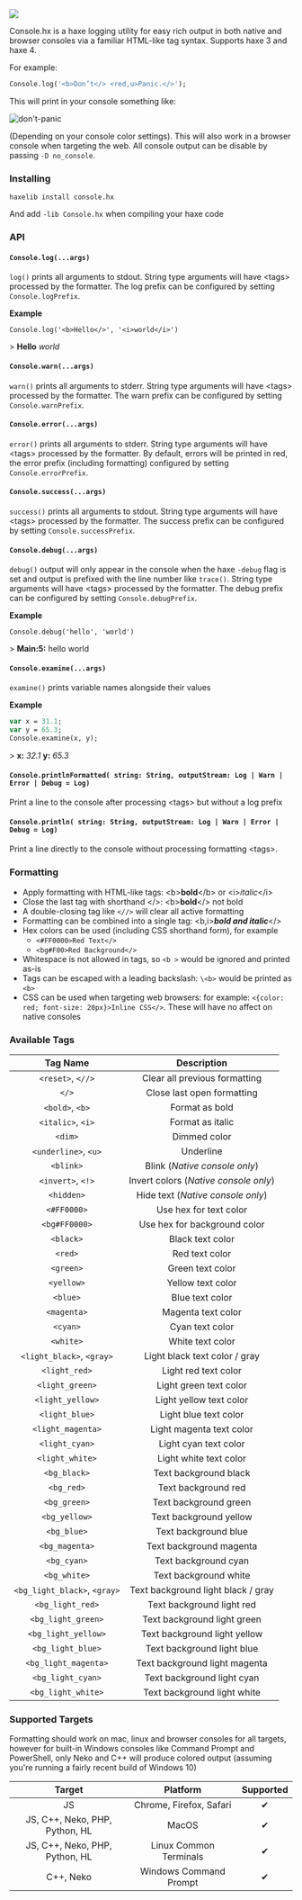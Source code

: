 <img src="https://user-images.githubusercontent.com/3742992/62642502-c58ce680-b93d-11e9-9f2a-47694086408e.png">

Console.hx is a haxe logging utility for easy rich output in both native and browser consoles via a familiar HTML-like tag syntax. Supports haxe 3 and haxe 4.

For example:

```haxe
Console.log('<b>Don’t</> <red,u>Panic.</>');
```

This will print in your console something like:

![don't-panic](https://user-images.githubusercontent.com/3742992/62642491-c160c900-b93d-11e9-94ef-a41358e0cf8c.png)

(Depending on your console color settings). This will also work in a browser console when targeting the web. All console output can be disable by passing `-D no_console`.

### Installing

`haxelib install console.hx`

And add
`-lib Console.hx` when compiling your haxe code

### API

#### `Console.log(...args)`

`log()` prints all arguments to stdout. String type arguments will have \<tags> processed by the formatter. The log prefix can be configured by setting `Console.logPrefix`.

**Example**

`Console.log('<b>Hello</>', '<i>world</i>')`

\> **Hello** *world*

#### `Console.warn(...args)`

`warn()` prints all arguments to stderr. String type arguments will have \<tags> processed by the formatter. The warn prefix can be configured by setting `Console.warnPrefix`.

#### `Console.error(...args)`

`error()` prints all arguments to stderr. String type arguments will have \<tags> processed by the formatter. By default, errors will be printed in red, the error prefix (including formatting) configured by setting `Console.errorPrefix`.

#### `Console.success(...args)`

`success()` prints all arguments to stdout. String type arguments will have \<tags> processed by the formatter. The success prefix can be configured by setting `Console.successPrefix`.

#### `Console.debug(...args)`

`debug()` output will only appear in the console when the haxe `-debug` flag is set and output is prefixed with the line number like `trace()`. String type arguments will have \<tags> processed by the formatter. The debug prefix can be configured by setting `Console.debugPrefix`.

**Example**

`Console.debug('hello', 'world')`

\> **Main:5:** hello world

#### `Console.examine(...args)`

`examine()` prints variable names alongside their values

**Example**

```haxe
var x = 31.1;
var y = 65.3;
Console.examine(x, y);
```

\> **x:** *32.1* **y:** *65.3*

#### `Console.printlnFormatted( string: String, outputStream: Log | Warn | Error | Debug = Log)`

Print a line to the console after processing \<tags> but without a log prefix

#### `Console.println( string: String, outputStream: Log | Warn | Error | Debug = Log)`

Print a line directly to the console without processing formatting \<tags>.

### Formatting

- Apply formatting with HTML-like tags: \<b>**bold**\</b> or \<i>*italic*\</i>
- Close the last tag with shorthand \</>: \<b>**bold**</> not bold
- A double-closing tag like `<//>` will clear all active formatting
- Formatting can be combined into a single tag: \<b,i>***bold and italic***\</>
- Hex colors can be used (including CSS shorthand form), for example
  - `<#FF0000>Red Text</>`
  - `<bg#F00>Red Background</>`
- Whitespace is not allowed in tags, so `<b >` would be ignored and printed as-is
- Tags can be escaped with a leading backslash: `\<b>` would be printed as `<b>`
- CSS can be used when targeting web browsers: for example: `<{color: red; font-size: 20px}>Inline CSS</>`. These will have no affect on native consoles

### Available Tags

|           Tag Name           |              Description              |
| :--------------------------: | :-----------------------------------: |
|      `<reset>`, `<//>`       |     Clear all previous formatting     |
|            `</>`             |      Close last open formatting       |
|       `<bold>`, `<b>`        |            Format as bold             |
|      `<italic>`, `<i>`       |           Format as italic            |
|           `<dim>`            |             Dimmed color              |
|     `<underline>`, `<u>`     |               Underline               |
|          `<blink>`           |     Blink (*Native console only*)     |
|      `<invert>`, `<!>`       | Invert colors (*Native console only*) |
|          `<hidden>`          |   Hide text (*Native console only*)   |
|         `<#FF0000>`          |        Use hex for text color         |
|        `<bg#FF0000>`         |     Use hex for background color      |
|          `<black>`           |           Black text color            |
|           `<red>`            |            Red text color             |
|          `<green>`           |           Green text color            |
|          `<yellow>`          |           Yellow text color           |
|           `<blue>`           |            Blue text color            |
|         `<magenta>`          |          Magenta text color           |
|           `<cyan>`           |            Cyan text color            |
|          `<white>`           |           White text color            |
|  `<light_black>`, `<gray>`   |     Light black text color / gray     |
|        `<light_red>`         |         Light red text color          |
|       `<light_green>`        |        Light green text color         |
|       `<light_yellow>`       |        Light yellow text color        |
|        `<light_blue>`        |         Light blue text color         |
|      `<light_magenta>`       |       Light magenta text color        |
|        `<light_cyan>`        |         Light cyan text color         |
|       `<light_white>`        |        Light white text color         |
|         `<bg_black>`         |         Text background black         |
|          `<bg_red>`          |          Text background red          |
|         `<bg_green>`         |         Text background green         |
|        `<bg_yellow>`         |        Text background yellow         |
|         `<bg_blue>`          |         Text background blue          |
|        `<bg_magenta>`        |        Text background magenta        |
|         `<bg_cyan>`          |         Text background cyan          |
|         `<bg_white>`         |         Text background white         |
| `<bg_light_black>`, `<gray>` |  Text background light black / gray   |
|       `<bg_light_red>`       |       Text background light red       |
|      `<bg_light_green>`      |      Text background light green      |
|     `<bg_light_yellow>`      |     Text background light yellow      |
|      `<bg_light_blue>`       |      Text background light blue       |
|     `<bg_light_magenta>`     |     Text background light magenta     |
|      `<bg_light_cyan>`       |      Text background light cyan       |
|      `<bg_light_white>`      |      Text background light white      |

### Supported Targets

Formatting should work on mac, linux and browser consoles for all targets, however for built-in Windows consoles like Command Prompt and PowerShell, only Neko and C++ will produce colored output (assuming you're running a fairly recent build of Windows 10)

|             Target             |        Platform         | Supported  |
| :----------------------------: | :---------------------: | :--------: |
|               JS               | Chrome, Firefox, Safari |     ✔      |
| JS, C++, Neko, PHP, Python, HL |          MacOS          |     ✔      |
| JS, C++, Neko, PHP, Python, HL | Linux Common Terminals  |     ✔      |
|           C++, Neko            | Windows Command Prompt  |     ✔      |

